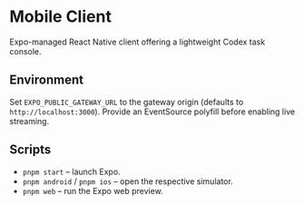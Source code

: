 # Mobile Client

Expo-managed React Native client offering a lightweight Codex task console.

## Environment

Set `EXPO_PUBLIC_GATEWAY_URL` to the gateway origin (defaults to `http://localhost:3000`). Provide an EventSource polyfill before enabling live streaming.

## Scripts

- `pnpm start` – launch Expo.
- `pnpm android` / `pnpm ios` – open the respective simulator.
- `pnpm web` – run the Expo web preview.
